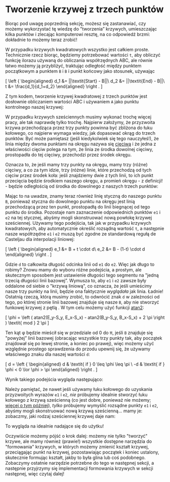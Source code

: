 # Tworzenie krzywej z trzech punktów

Biorąc pod uwagę poprzednią sekcję, możesz się zastanawiać, czy możemy wykorzystać tę wiedzę do "tworzenia” krzywych, umieszczając kilka punktów i zlecając komputerowi resztę, na co odpowiedź brzmi: dokładnie to możemy teraz zrobić!

W przypadku krzywych kwadratowych wszystko jest całkiem proste. 
Technicznie rzecz biorąc, będziemy potrzebować wartości `t`, aby obliczyć funkcję ilorazu używaną do obliczania współrzędnych ABC, ale równie łatwo możemy ją przybliżyć, traktując odległość między punktem początkowym a punktem `B` i `B` i punkt końcowy jako stosunek, używając

\[
  \left \{ \begin{aligned}
    d_1 &= ||\textit{Start} - B||\\
    d_2 &= ||\textit{End} - B||\\
    t &= \frac{d_1}{d_1+d_2}
  \end{aligned} \right .
\]

Z tym kodem, tworzenie krzywej kwadratowej z trzech punktów jest dosłownie obliczaniem wartości ABC i używaniem `A` jako punktu kontrolnego naszej krzywej:

<graphics-element title="Dopasowanie kwadratowej krzywej Béziera" src="./quadratic.js"></graphics-element>

W przypadku krzywych sześciennych musimy wykonać trochę więcej pracy, ale tak naprawdę tylko trochę. Najpierw założymy, że przyzwoita krzywa przechodząca przez trzy punkty powinna być zbliżona do łuku kołowego, co najpierw wymaga wiedzy, jak dopasować okrąg do trzech punktów. Być może pamiętasz (jeśli kiedykolwiek się tego nauczyłeś!), 
że linia między dwoma punktami na okręgu nazywa się [cięciwą](https://en.wikipedia.org/wiki/Chord_%28geometry%29) 
i że jedna z właściwości cięciw polega na tym, że linia ze środka dowolnej cięciwy, 
prostopadła do tej cięciwy, przechodzi przez środek okręgu.

Oznacza to, że jeśli mamy trzy punkty na okręgu, mamy trzy (różne) cięciwy, a co za tym idzie, trzy (różne) linie, które przechodzą od tych cięciw przez środek koła: jeśli znajdziemy dwie z tych linii, to ich punkt przecięcia będzie środkiem naszego okręgu, a promień okręgu - z definicji! - będzie odległością od środka do dowolnego z naszych trzech punktów:

<graphics-element title="Znajdowanie okręgu na podstawie trzech punktów" src="./circle.js"></graphics-element>

Mając to na uwadze, znamy teraz również linię styczną do naszego punktu `B`, 
ponieważ styczna do dowolnego punktu na okręgu jest linią przechodzącą przez ten punkt, 
prostopadłą do linii biegnącej od tego punktu do środka. 
Pozostaje nam zaznaczenie odpowiednich punktów `e1` i `e2` na tej stycznej, abyśmy mogli
skonstruować nową powłokę krzywej sześciennej. Używamy tego podejścia, tak jak w przypadku krzywych kwadratowych, 
aby automatycznie określić rozsądną wartość `t`, a następnie nasze współrzędne `e1` i `e2` muszą być zgodne ze standardową regułą de Casteljau dla interpolacji liniowej:

\[
  \left \{ \begin{aligned}
    e_1 &= B + t \cdot d\\
    e_2 &= B - (1-t) \cdot d
  \end{aligned} \right .
\]

Gdzie `d` to całkowita długość odcinka linii od `e1` do `e2`. 
Więc jak długo to robimy? Znowu mamy do wyboru różne podejścia, a prostym, ale skutecznym sposobem jest ustawienie długości tego segmentu na "jedną trzecią długości linii bazowej”. Wymusza to, aby `e1` i `e2` zawsze były oddalone od siebie o "krzywą liniową", co oznacza, że jeśli umieścimy nasze trzy punkty na linii, będzie ona faktycznie _wyglądała_ jak linia. 
Ładnie! Ostatnią rzeczą, którą musimy zrobić, to odwrócić znak `d` w zależności od tego, po której stronie linii bazowej znajduje się nasze `B`, aby nie stworzyć funkowej krzywej z pętlą . W tym celu możemy użyć funkcji [atan2](https://en.wikipedia.org/wiki/Atan2):

\[
  \phi = \left ( atan2(E_y-S_y, E_x-S_x) - atan2(B_y-S_y, B_x-S_x) + 2 \pi \right ) \textit{ mod } 2 \pi
\]

Ten kąt φ będzie mieścił się w przedziale od 0 do π, jeśli `B` znajduje się "powyżej” linii bazowej (obracając wszystkie trzy punkty tak, aby początek znajdował się po lewej stronie, a koniec po prawej), więc możemy użyć względnie prostego sprawdzenia do przodu upewnij się, że używamy właściwego znaku dla naszej wartości `d`:

\[
  d = \left \{ \begin{aligned}
     d & \textit{ if } 0 \leq \phi \leq \pi \\
    -d & \textit{ if } \phi < 0 \lor \phi > \pi
  \end{aligned} \right .
\]

Wynik takiego podejścia wygląda następująco:

<graphics-element title="Znajdowanie sześciennych e₁ i e₂ dla danych trzech punktów" src="./circle.js" data-show-curve="true"></graphics-element>

Należy pamiętać, że nawet jeśli używamy łuku kołowego do uzyskania przyzwoitych wyrazów `e1` i `e2`, _nie_ próbujemy idealnie stworzyć łuku kołowego z krzywą sześcienną (co jest dobre, ponieważ nie możemy; [więcej o tym później](#arcapproximation)), _tylko_ próbujemy wymyślić rozsądne punkty `e1` i `e2`, 
abyśmy mogli skonstruować nową krzywą sześcienną... mamy je: zobaczmy, jaki rodzaj sześciennej krzywej daje nam:

<graphics-element title="Dopasowanie sześciennej krzywej Béziera" src="./cubic.js"></graphics-element>

To wygląda na idealnie nadające się do użytku!

Oczywiście możemy pójść o krok dalej: możemy nie tylko "tworzyć" krzywe, ale mamy również (prawie!) wszystkie dostępne narzędzia do "formowania" krzywych, w których możemy zmienić kształt krzywej, przeciągając punkt na krzywej, pozostawiając początek i koniec ustalony, skutecznie formując kształt, jakby to była glina lub coś podobnego. Zobaczymy ostatnie narzędzie potrzebne do tego w następnej sekcji, a następnie przyjrzymy się implementacji formowania krzywych w sekcji następnej, więc czytaj dalej!
